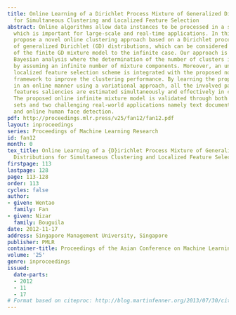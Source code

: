 ```yaml
---
title: Online Learning of a Dirichlet Process Mixture of Generalized Dirichlet Distributions
  for Simultaneous Clustering and Localized Feature Selection
abstract: Online algorithms allow data instances to be processed in a sequential way,
  which is important for large-scale and real-time applications. In this paper, we
  propose a novel online clustering approach based on a Dirichlet process mixture
  of generalized Dirichlet (GD) distributions, which can be considered as an extension
  of the finite GD mixture model to the infinite case. Our approach is built on nonparametric
  Bayesian analysis where the determination of the number of clusters is sidestepped
  by assuming an infinite number of mixture components. Moreover, an unsupervised
  localized feature selection scheme is integrated with the proposed nonparametric
  framework to improve the clustering performance. By learning the proposed model
  in an online manner using a variational approach, all the involved parameters and
  features saliencies are estimated simultaneously and effectively in closed forms.
  The proposed online infinite mixture model is validated through both synthetic data
  sets and two challenging real-world applications namely text document clustering
  and online human face detection.
pdf: http://proceedings.mlr.press/v25/fan12/fan12.pdf
layout: inproceedings
series: Proceedings of Machine Learning Research
id: fan12
month: 0
tex_title: Online Learning of a {D}irichlet Process Mixture of Generalized {D}irichlet
  Distributions for Simultaneous Clustering and Localized Feature Selection
firstpage: 113
lastpage: 128
page: 113-128
order: 113
cycles: false
author:
- given: Wentao
  family: Fan
- given: Nizar
  family: Bouguila
date: 2012-11-17
address: Singapore Management University, Singapore
publisher: PMLR
container-title: Proceedings of the Asian Conference on Machine Learning
volume: '25'
genre: inproceedings
issued:
  date-parts:
  - 2012
  - 11
  - 17
# Format based on citeproc: http://blog.martinfenner.org/2013/07/30/citeproc-yaml-for-bibliographies/
---
```

